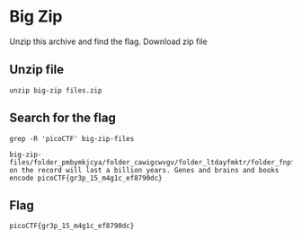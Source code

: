 # Big Zip

Unzip this archive and find the flag.
Download zip file

## Unzip file

```
unzip big-zip files.zip
```

## Search for the flag

```
grep -R 'picoCTF' big-zip-files

big-zip-files/folder_pmbymkjcya/folder_cawigcwvgv/folder_ltdayfmktr/folder_fnpfclfyee/whzxrpivpqld.txt:information on the record will last a billion years. Genes and brains and books encode picoCTF{gr3p_15_m4g1c_ef8790dc}
```

## Flag

```
picoCTF{gr3p_15_m4g1c_ef8790dc}
```

